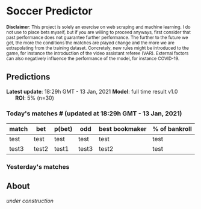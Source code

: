 # Soccer Predictor
<sub>__Disclaimer__: This project is solely an exercise on web scraping and machine learning.
I do not use to place bets myself, but if you are willing to proceed anyways, first consider that past performance
does not guarantee further performance. The further to the future we get, the more the conditions the matches are
played change and the more we are extrapolating from the training dataset. Concretely, new rules might be
introduced to the game, for instance the introduction of the video assistant referee (VAR). External factors can also
negatively influence the performance of the model, for instance COVID-19.</sub>

## Predictions
__Latest update__: 18:29h GMT - 13 Jan, 2021
__Model__: full time result v1.0 &nbsp;&nbsp;&nbsp;&nbsp;&nbsp;&nbsp;__ROI__: 5% (n=30)
### Today's matches # (updated at 18:29h GMT - 13 Jan, 2021)
|match|bet|p(bet)|odd|best bookmaker|% of bankroll|
|---  |---|---        |---|---           |---|
|test|test|test|test|test|test|
|test3|test2|test1|test3|test2|test|

### Yesterday's matches
    
## About
_under construction_

